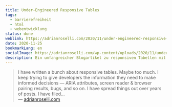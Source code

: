 ```yaml
---
title: Under-Engineered Responsive Tables
tags:
  - barrierefreiheit
  - html
  - webentwicklung
status: done
weblink: https://adrianroselli.com/2020/11/under-engineered-responsive-tables.html
date: 2020-11-25
bookmarkLang: en
socialImage: https://adrianroselli.com/wp-content/uploads/2020/11/under-engineered-responsive-tables_thumb-300x300.png
description: Ein umfangreicher Blogartikel zu responsiven Tabellen mit der Barrierefreiheit im Fokus.
---
```

<blockquote>I have written a bunch about responsive tables. Maybe too much. I keep trying to give developers the information they need to make informed decisions — ARIA attributes, screen reader & browser pairing results, bugs, and so on. I have spread things out over years of posts. I have filed…<footer>— <a href="https://adrianroselli.com/2020/11/under-engineered-responsive-tables.html">adrianroselli.com</a></footer></blockquote>
